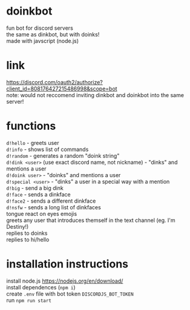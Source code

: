 # doinkbot
fun bot for discord servers \
the same as dinkbot, but with doinks! \
made with javscript (node.js)

# link
https://discord.com/oauth2/authorize?client_id=808176427215486998&scope=bot \
note: would not reccomend inviting dinkbot and doinkbot into the same server!

# functions
`d!hello` - greets user \
`d!info` - shows list of commands \
`d!random` - generates a random "doink string" \
`d!dink <user>` (use exact discord name, not nickname) - "dinks" and mentions a user \
`d!doink user>` - "doinks" and mentions a user\
`d!special <user>` - "dinks" a user in a special way with a mention \
`d!big` - send a big dink \
`d!face` - sends a dinkface\
`d!face2` - sends a different dinkface \
`d!nsfw` - sends a long list of dinkfaces \
tongue react on eyes emojis\
greets any user that introduces themself in the text channel (eg. I'm Destiny!) \
replies to doinks \
replies to hi/hello 

# installation instructions
install node.js https://nodejs.org/en/download/ \
install dependences (`npm i`) \
create `.env` file with bot token `DISCORDJS_BOT_TOKEN` \
run `npm run start`
